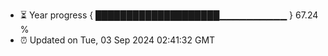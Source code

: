 - ⏳ Year progress { ████████████████████▁▁▁▁▁▁▁▁▁▁ } 67.24 %
- ⏰ Updated on Tue, 03 Sep 2024 02:41:32 GMT

